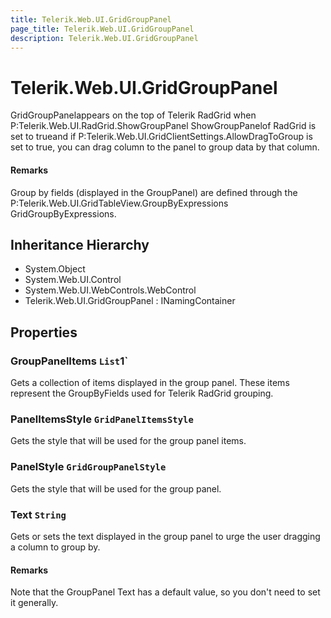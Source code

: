 ```yaml
---
title: Telerik.Web.UI.GridGroupPanel
page_title: Telerik.Web.UI.GridGroupPanel
description: Telerik.Web.UI.GridGroupPanel
---
```


# Telerik.Web.UI.GridGroupPanel

GridGroupPanelappears on the top of Telerik RadGrid
                 when P:Telerik.Web.UI.RadGrid.ShowGroupPanel ShowGroupPanelof RadGrid is set to
                 trueand if P:Telerik.Web.UI.GridClientSettings.AllowDragToGroup is set to true, you can drag column to the panel to group data by
                 that column.

#### Remarks
Group by fields (displayed in the GroupPanel) are defined through the
                 P:Telerik.Web.UI.GridTableView.GroupByExpressions GridGroupByExpressions.

## Inheritance Hierarchy

* System.Object
* System.Web.UI.Control
* System.Web.UI.WebControls.WebControl
* Telerik.Web.UI.GridGroupPanel : INamingContainer

## Properties

###  GroupPanelItems `List`1`

Gets a collection of items displayed in the group panel. These items represent
             the GroupByFields used for Telerik RadGrid
             grouping.

###  PanelItemsStyle `GridPanelItemsStyle`

Gets the style that will be used for the group panel items.

###  PanelStyle `GridGroupPanelStyle`

Gets the style that will be used for the group panel.

###  Text `String`

Gets or sets the text displayed in the group panel to urge the user dragging a
            column to group by.

#### Remarks
Note that the GroupPanel Text has a default value, so you don't need to set it
            generally.

